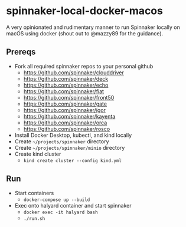 # spinnaker-local-docker-macos

A very opinionated and rudimentary manner to run Spinnaker locally on macOS using docker (shout out to @mazzy89 for the guidance).

## Prereqs

- Fork all required spinnaker repos to your personal github
  - https://github.com/spinnaker/clouddriver
  - https://github.com/spinnaker/deck
  - https://github.com/spinnaker/echo
  - https://github.com/spinnaker/fiat
  - https://github.com/spinnaker/front50
  - https://github.com/spinnaker/gate
  - https://github.com/spinnaker/igor
  - https://github.com/spinnaker/kayenta
  - https://github.com/spinnaker/orca
  - https://github.com/spinnaker/rosco
- Install Docker Desktop, kubectl, and kind locally
- Create `~/projects/spinnaker` directory
- Create `~/projects/spinnaker/minio` directory
- Create kind cluster
  - `kind create cluster --config kind.yml`

## Run

- Start containers
  - `docker-compose up --build`
- Exec onto halyard container and start spinnaker
  - `docker exec -it halyard bash`
  - `./run.sh`
